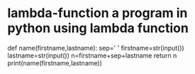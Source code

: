 # lambda-function a program in python using lambda function
def name(firstname,lastname):
    sep=' '
    firstname=str(input())
    lastname=str(input())
    n=firstname+sep+lastname
    return n
print(name(firstname,lastname))
